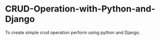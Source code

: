 # CRUD-Operation-with-Python-and-Django
To create simple crud operation perform using python and Django.
